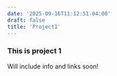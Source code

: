 ```yaml
---
date: '2025-09-16T11:12:51-04:00'
draft: false
title: 'Project1'
---
```


### This is project 1

Will include info and links soon!